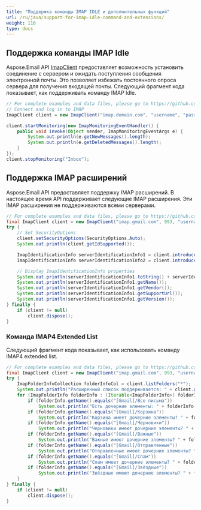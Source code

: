```yaml
---
title: "Поддержка команды IMAP IDLE и дополнительных функций"
url: /ru/java/support-for-imap-idle-command-and-extensions/
weight: 110
type: docs
---
```



## **Поддержка команды IMAP Idle**

Aspose.Email API [ImapClient](https://reference.aspose.com/email/java/com.aspose.email/imapclient/) предоставляет возможность установить соединение с сервером и ожидать поступления сообщения электронной почты. Это позволяет избежать постоянного опроса сервера для получения входящей почты. Следующий фрагмент кода показывает, как поддерживать команду IMAP Idle.

~~~Java
// For complete examples and data files, please go to https://github.com/aspose-email/Aspose.Email-for-Java
// Connect and log in to IMAP
ImapClient client = new ImapClient("imap.domain.com", "username", "password");

client.startMonitoring(new ImapMonitoringEventHandler() {
    public void invoke(Object sender, ImapMonitoringEventArgs e) {
        System.out.println(e.getNewMessages().length);
        System.out.println(e.getDeletedMessages().length);
    }
});
client.stopMonitoring("Inbox");
~~~

## **Поддержка IMAP расширений**

Aspose.Email API предоставляет поддержку IMAP расширений. В настоящее время API поддерживает следующие IMAP расширения. Эти IMAP расширения не поддерживаются всеми серверами.

~~~Java
// For complete examples and data files, please go to https://github.com/aspose-email/Aspose.Email-for-Java
final ImapClient client = new ImapClient("imap.gmail.com", 993, "username", "password");
try {
    // Set SecurityOptions
    client.setSecurityOptions(SecurityOptions.Auto);
    System.out.println(client.getIdSupported());

    ImapIdentificationInfo serverIdentificationInfo1 = client.introduceClient();
    ImapIdentificationInfo serverIdentificationInfo2 = client.introduceClient(ImapIdentificationInfo.getDefaultValue());

    // Display ImapIdentificationInfo properties
    System.out.println(serverIdentificationInfo1.toString() + serverIdentificationInfo2.toString());
    System.out.println(serverIdentificationInfo1.getName());
    System.out.println(serverIdentificationInfo1.getVendor());
    System.out.println(serverIdentificationInfo1.getSupportUrl());
    System.out.println(serverIdentificationInfo1.getVersion());
} finally {
    if (client != null)
        client.dispose();
}
~~~

### **Команда IMAP4 Extended List**

Следующий фрагмент кода показывает, как использовать команду IMAP4 extended list.

~~~Java
// For complete examples and data files, please go to https://github.com/aspose-email/Aspose.Email-for-Java
final ImapClient client = new ImapClient("imap.gmail.com", 993, "username", "password");
try {
    ImapFolderInfoCollection folderInfoCol = client.listFolders("*");
    System.out.println("Расширенный список поддерживается: " + client.getExtendedListSupported());
    for (ImapFolderInfo folderInfo : (Iterable<ImapFolderInfo>) folderInfoCol) {
        if (folderInfo.getName().equals("[Gmail]/Все письма"))
            System.out.println("Есть дочерние элементы: " + folderInfo.hasChildren());
        if (folderInfo.getName().equals("[Gmail]/Корзина"))
            System.out.println("Корзина имеет дочерние элементы? " + folderInfo.hasChildren());
        if (folderInfo.getName().equals("[Gmail]/Черновики"))
            System.out.println("Черновики имеют дочерние элементы? " + folderInfo.hasChildren());
        if (folderInfo.getName().equals("[Gmail]/Важные"))
            System.out.println("Важные имеют дочерние элементы? " + folderInfo.hasChildren());
        if (folderInfo.getName().equals("[Gmail]/Отправленные"))
            System.out.println("Отправленные имеют дочерние элементы? " + folderInfo.hasChildren());
        if (folderInfo.getName().equals("[Gmail]/Спам"))
            System.out.println("Спам имеет дочерние элементы? " + folderInfo.hasChildren());
        if (folderInfo.getName().equals("[Gmail]/Звёздные"))
            System.out.println("Звёздные имеют дочерние элементы? " + folderInfo.hasChildren());
    }
} finally {
    if (client != null)
        client.dispose();
}
~~~